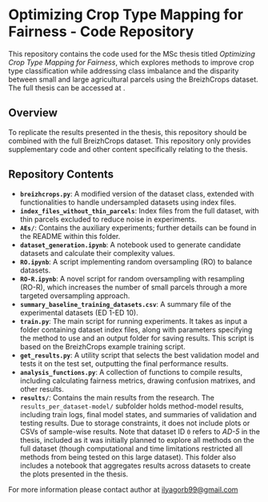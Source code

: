 # Optimizing Crop Type Mapping for Fairness - Code Repository

This repository contains the code used for the MSc thesis titled *Optimizing Crop Type Mapping for Fairness*, which explores methods to improve crop type classification while addressing class imbalance and the disparity between small and large agricultural parcels using the BreizhCrops dataset. The full thesis can be accessed at .

## Overview

To replicate the results presented in the thesis, this repository should be combined with the full BreizhCrops dataset. This repository only provides supplementary code and other content specifically relating to the thesis.

## Repository Contents

- **`breizhcrops.py`**: A modified version of the dataset class, extended with functionalities to handle undersampled datasets using index files.
- **`index_files_without_thin_parcels`**: Index files from the full dataset, with thin parcels excluded to reduce noise in experiments.
- **`AEs/`**: Contains the auxiliary experiments; further details can be found in the README within this folder.
- **`dataset_generation.ipynb`**: A notebook used to generate candidate datasets and calculate their complexity values.
- **`RO.ipynb`**: A script implementing random oversampling (RO) to balance datasets.
- **`RO-R.ipynb`**: A novel script for random oversampling with resampling (RO-R), which increases the number of small parcels through a more targeted oversampling approach.
- **`summary_baseline_training_datasets.csv`**: A summary file of the experimental datasets (ED 1-ED 10).
- **`train.py`**: The main script for running experiments. It takes as input a folder containing dataset index files, along with parameters specifying the method to use and an output folder for saving results. This script is based on the BreizhCrops example training script.
- **`get_results.py`**: A utility script that selects the best validation model and tests it on the test set, outputting the final performance results.
- **`analysis_functions.py`**: A collection of functions to compile results, including calculating fairness metrics, drawing confusion matrixes, and other results.
- **`results/`**: Contains the main results from the research. The `results_per_dataset-model/` subfolder holds method-model results, including train logs, final model states, and summaries of validation and testing results. Due to storage constraints, it does not include plots or CSVs of sample-wise results. Note that dataset ID `0` refers to *AD-5* in the thesis, included as it was initially planned to explore all methods on the full dataset (though computational and time limitations restricted all methods from being tested on this large dataset). This folder also includes a notebook that aggregates results across datasets to create the plots presented in the thesis.

For more information please contact author at ilyagorb99@gmail.com
